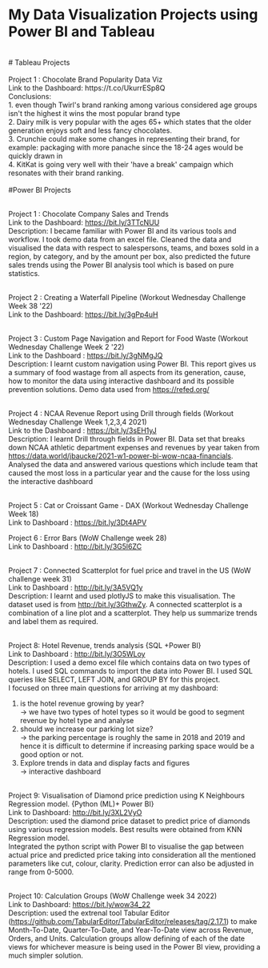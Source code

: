 # My Data Visualization Projects using Power BI and Tableau <br>
<br>
# Tableau Projects <br><br>
Project 1 : Chocolate Brand Popularity Data Viz <br>
Link to the Dashboard: https://t.co/UkurrESp8Q   <br>
Conclusions: <br>
1. even though Twirl's brand ranking among various considered age groups isn't the highest it wins the most popular brand type <br>
2. Dairy milk is very popular with the ages 65+ which states that the older generation enjoys soft and less fancy chocolates. <br>
3. Crunchie could make some changes in representing their brand, for example: packaging with more panache since the 18-24 ages would be quickly drawn in <br>
4. KitKat is going very well with their 'have a break' campaign which resonates with their brand ranking. <br><br>
#Power BI Projects<br><br>

Project 1 : Chocolate Company Sales and Trends<br>
Link to the Dashboard: https://bit.ly/3TTcNUU<br>
Description: I became familiar with Power BI and its various tools and workflow. I took demo data from an excel file. Cleaned the data and visualised the data with respect to salespersons, teams, and boxes sold in a region, by category, and by the amount per box, also predicted the future sales trends using the Power BI analysis tool which is based on pure statistics. <br><br>

Project 2 : Creating a Waterfall Pipeline (Workout Wednesday Challenge Week 38 '22) <br>
Link to the Dashboard: https://bit.ly/3gPp4uH <br><br>

Project 3 : Custom Page Navigation and Report for Food Waste (Workout Wednesday Challenge Week 2 '22) <br>
Link to the Dashboard : https://bit.ly/3gNMgJQ  <br>
Description: I learnt custom navigation using Power BI. This report gives us a summary of food wastage from all aspects from its generation, cause, how to monitor the data using interactive dashboard and its possible prevention solutions. Demo data used from https://refed.org/<br><br>

Project 4 : NCAA Revenue Report using Drill through fields (Workout Wednesday Challenge Week 1,2,3,4 2021)<br>
Link to the Dashboard : https://bit.ly/3sEH1yJ <br>
Description: I learnt Drill through fields in Power BI. 
Data set that breaks down NCAA athletic department expenses and revenues by year taken from https://data.world/jbaucke/2021-w1-power-bi-wow-ncaa-financials. 
Analysed the data and answered various questions which include team that caused the most loss in a particular year and the cause for the loss using the interactive dashboard<br><br>

Project 5 : Cat or Croissant Game - DAX (Workout Wednesday Challenge Week 18) <br>
Link to Dashboard : https://bit.ly/3Dt4APV <br>

Project 6 : Error Bars (WoW Challenge week 28) <br>
Link to Dashboard : http://bit.ly/3G5l6ZC <br><br>

Project 7 : Connected Scatterplot for fuel price and travel in the US (WoW challenge week 31)<br>
Link to Dashboard : http://bit.ly/3A5VQ1y <br>
Description: I learnt and used plotlyJS to make this visualisation. The dataset used is from http://bit.ly/3GthwZy. 
A connected scatterplot is a combination of a line plot and a scatterplot. They help us summarize trends and label them as required. <br><br>

Project 8: Hotel Revenue, trends analysis {SQL +Power BI}<br>
Link to Dashboard : http://bit.ly/3O5WLoy<br>
Description: I used a demo excel file which contains data on two types of hotels. I used SQL commands to import the data into Power BI. I used SQL queries like SELECT, LEFT JOIN, and GROUP BY for this project. <br>
I focused on three main questions for arriving at my dashboard:<br>
1) is the hotel revenue growing by year? <br>
→ we have two types of hotel types so it would be good to segment revenue by hotel type and analyse<br>
2) should we increase our parking lot size?<br>
→ the parking percentage is roughly the same in 2018 and 2019 and hence it is difficult to determine if increasing parking space would be a good option or not.<br>
3) Explore trends in data and display facts and figures<br>
→ interactive dashboard <br><br>

Project 9: Visualisation of Diamond price prediction using K Neighbours Regression model. {Python (ML)+ Power BI} <br>
Link to Dashboard: http://bit.ly/3XL2VyO <br>
Description: used the diamond price dataset to predict price of diamonds using various regression models. Best results were obtained from KNN Regression model.<br>
Integrated the python script with Power BI to visualise the gap between actual price and predicted price taking into consideration all the mentioned parameters like cut, colour, clarity. Prediction error can also be adjusted in range from 0-5000. <br><br>

Project 10: Calculation Groups (WoW Challenge week 34 2022)<br>
Link to Dashboard: https://bit.ly/wow34_22 <br>
Description: used the extrenal tool Tabular Editor (https://github.com/TabularEditor/TabularEditor/releases/tag/2.17.1) to make Month-To-Date, Quarter-To-Date, and Year-To-Date view across Revenue, Orders, and Units. Calculation groups allow defining of each of the date views for whichever measure is being used in the Power BI view, providing a much simpler solution. <br><br>

